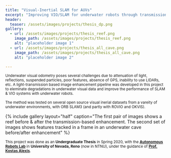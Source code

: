 ```yaml
---
title: "Visual-Inertial SLAM for AUVs"
excerpt: "Improving VIO/SLAM for underwater robots through transmission-based image enhancement"
header:
  teaser: /assets/images/projects/thesis_dp.png
gallery:
  - url: /assets/images/projects/thesis_reef.png
    image_path: /assets/images/projects/thesis_reef.png
    alt: "placeholder image 1"
  - url: /assets/images/projects/thesis_all_cave.png
    image_path: /assets/images/projects/thesis_all_cave.png
    alt: "placeholder image 2"

---
```

<sub>Underwater visual odometry poses several challenges due to attenuation of light, reflections, suspended particles, poor features, absence of GPS, inability to use LIDARs, etc. A light-transmission based image enhancement pipeline was developed in this project to eleminate degradations in underwater visual data and improve the performance of SLAM & VIO systems with underwater robots.</sub>

<sub>The method was tested on several open source visual inerial datasets from a vareity of underwater environments, with ORB SLAM3 (and partly with ROVIO and OKVIS).</sub>

{% include gallery layout="half" caption="The first pair of images shows a reef before & after the transmission-based enhancement. The second set of images shows features tracked in a frame in an underwater cave before/after enhancement" %}

<sub>This project was done as an **Undergraduate Thesis** in Spring 2020, with the [**Autonomous Robots Lab**](https://www.autonomousrobotslab.com/) in **University of Nevada, Reno** (now in NTNU), under the guidance of [**Prof. Kostas Alexis**](http://www.kostasalexis.com/).</sub>

